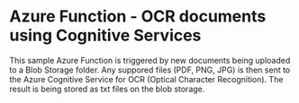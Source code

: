 # Azure Function - OCR documents using Cognitive Services

This sample Azure Function is triggered by new documents being uploaded to a Blob Storage folder. Any suppored files (PDF, PNG, JPG) is then sent to the Azure Cognitive Service for OCR (Optical Character Recognition).
The result is being stored as txt files on the blob storage.
